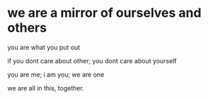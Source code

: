 we are a mirror of ourselves and others
===

you are what you put out

if you dont care about other; you dont care about yourself


you are me; i am you; we are one

we are all in this, together.